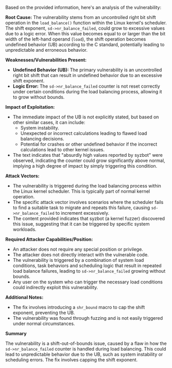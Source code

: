 Based on the provided information, here's an analysis of the vulnerability:

**Root Cause:**
The vulnerability stems from an uncontrolled right bit shift operation in the `load_balance()` function within the Linux kernel's scheduler. The shift exponent, `sd->nr_balance_failed`, could grow to excessive values due to a logic error. When this value becomes equal to or larger than the bit width of the left-hand operand (`load`), the shift operation becomes undefined behavior (UB) according to the C standard, potentially leading to unpredictable and erroneous behavior.

**Weaknesses/Vulnerabilities Present:**
-   **Undefined Behavior (UB):** The primary vulnerability is an uncontrolled right bit shift that can result in undefined behavior due to an excessive shift exponent.
-   **Logic Error:** The `sd->nr_balance_failed` counter is not reset correctly under certain conditions during the load balancing process, allowing it to grow without bounds.

**Impact of Exploitation:**
-   The immediate impact of the UB is not explicitly stated, but based on other similar cases, it can include:
    -   System instability.
    -   Unexpected or incorrect calculations leading to flawed load balancing decisions.
    -   Potential for crashes or other undefined behavior if the incorrect calculations lead to other kernel issues.
-   The text indicates that "absurdly high values reported by syzbot" were observed, indicating the counter could grow significantly above normal, implying a high degree of impact by simply triggering this condition.

**Attack Vectors:**
-   The vulnerability is triggered during the load balancing process within the Linux kernel scheduler. This is typically part of normal kernel operation.
-   The specific attack vector involves scenarios where the scheduler fails to find a suitable task to migrate and repeats this failure, causing `sd->nr_balance_failed` to increment excessively.
-   The content provided indicates that syzbot (a kernel fuzzer) discovered this issue, suggesting that it can be triggered by specific system workloads.

**Required Attacker Capabilities/Position:**
-   An attacker does not require any special position or privilege.
-   The attacker does not directly interact with the vulnerable code.
-   The vulnerability is triggered by a combination of system load conditions, task behaviors and scheduling logic that result in repeated load balance failures, leading to `sd->nr_balance_failed` growing without bounds.
-   Any user on the system who can trigger the necessary load conditions could indirectly exploit this vulnerability.

**Additional Notes:**
-   The fix involves introducing a `shr_bound` macro to cap the shift exponent, preventing the UB.
-   The vulnerability was found through fuzzing and is not easily triggered under normal circumstances.

**Summary**

The vulnerability is a shift-out-of-bounds issue, caused by a flaw in how the `sd->nr_balance_failed` counter is handled during load balancing. This could lead to unpredictable behavior due to the UB, such as system instability or scheduling errors. The fix involves capping the shift exponent.